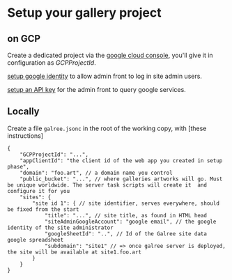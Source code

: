 # Setup your gallery project

## on GCP

Create a dedicated project via the
[google cloud console](https://console.cloud.google.com/), you'll give it in
configuration as _GCPProjectId_.

[setup google identity](./setupGoogleIdentity.md) to allow admin front to log in
site admin users.

[setup an API key](./setupApiKey.md) for the admin front to query google
services.

## Locally

Create a file `galree.jsonc` in the root of the working copy, with [these
instructions]

```jsonc
{
	"GCPProjectId": "...",
	"appClientId": "the client id of the web app you created in setup phase",
	"domain": "foo.art", // a domain name you control
	"public_bucket": "...", // where galleries artworks will go. Must be unique worldwide. The server task scripts will create it  and configure it for you
	"sites": {
		"site id 1": { // site identifier, serves everywhere, should be fixed from the start
			"title": "...", // site title, as found in HTML head
			"siteAdminGoogleAccount": "google email", // the google identity of the site administrator
			"googleSheetId": "..", // Id of the Galree site data google spreadsheet
			"subdomain": "site1" // => once galree server is deployed, the site will be available at site1.foo.art
		}
	}
}
```
